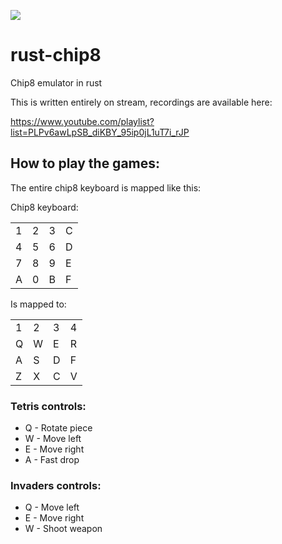 
[![](https://github.com/AlexEne/rust-chip8/workflows/Tests/badge.svg)](https://github.com/AlexEne/rust-chip8/actions)

# rust-chip8
Chip8 emulator in rust

This is written entirely on stream, recordings are available here:

https://www.youtube.com/playlist?list=PLPv6awLpSB_diKBY_95ip0jL1uT7i_rJP

## How to play the games:

The entire chip8 keyboard is mapped like this:

Chip8 keyboard:

| | | | |
|-|-|-|-|
|1|2|3|C|
|4|5|6|D|
|7|8|9|E|
|A|0|B|F|

Is mapped to: 

| | | | |
|-|-|-|-|
|1|2|3|4|
|Q|W|E|R|
|A|S|D|F|
|Z|X|C|V|


### Tetris controls:
* Q - Rotate piece
* W - Move left
* E - Move right
* A - Fast drop

### Invaders controls:
* Q - Move left
* E - Move right
* W - Shoot weapon
